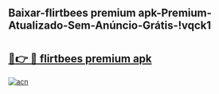 
## Baixar-flirtbees premium apk-Premium-Atualizado-Sem-Anúncio-Grátis-!vqck1

# <h2><a href="https://andorid.site?title=flirtbees_premium_apk&ref=27">🔗👉 🔴 flirtbees premium apk</a></h2>

[![acn](https://github.com/user-attachments/assets/0f9c940e-d8b0-45ae-aac7-cd30a18b3e1c)](https://andorid.site?title=flirtbees_premium_apk&ref=27)

